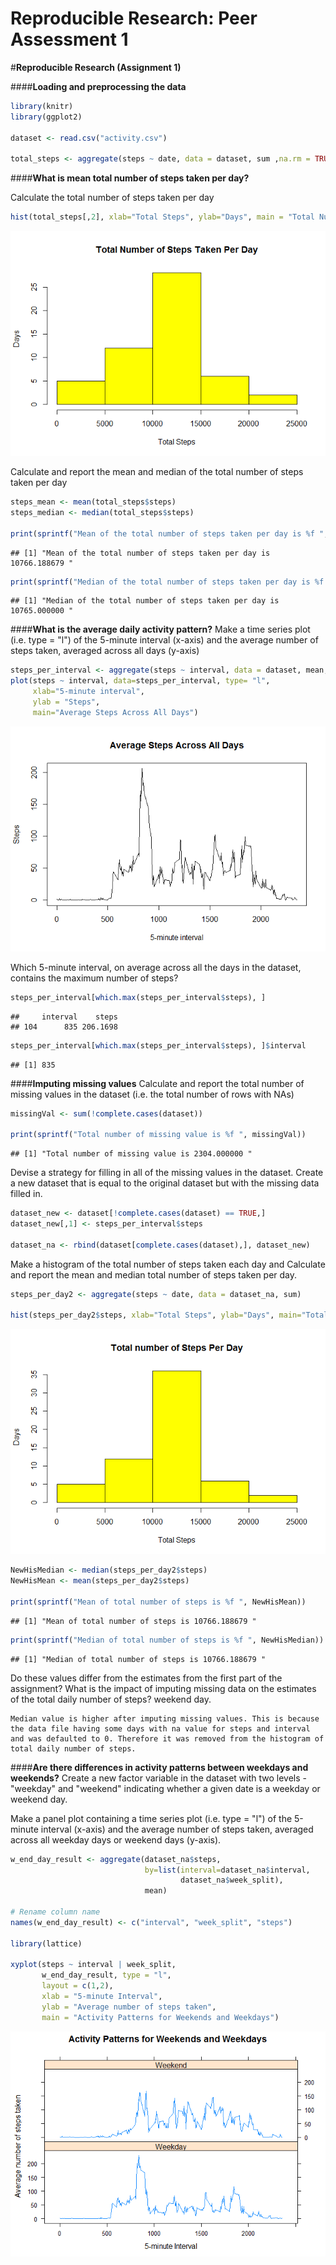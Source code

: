 # Reproducible Research: Peer Assessment 1
#**Reproducible Research (Assignment 1)**


####**Loading and preprocessing the data**


```r
library(knitr)
library(ggplot2)

dataset <- read.csv("activity.csv")

total_steps <- aggregate(steps ~ date, data = dataset, sum ,na.rm = TRUE)
```

####**What is mean total number of steps taken per day?**

Calculate the total number of steps taken per day

```r
hist(total_steps[,2], xlab="Total Steps", ylab="Days", main = "Total Number of Steps Taken Per Day" ,col="yellow " )
```

![](PA1_template_files/figure-html/unnamed-chunk-2-1.png) 

Calculate and report the mean and median of the total number of steps taken per day

```r
steps_mean <- mean(total_steps$steps)
steps_median <- median(total_steps$steps)

print(sprintf("Mean of the total number of steps taken per day is %f ", steps_mean))
```

```
## [1] "Mean of the total number of steps taken per day is 10766.188679 "
```

```r
print(sprintf("Median of the total number of steps taken per day is %f ", steps_median))
```

```
## [1] "Median of the total number of steps taken per day is 10765.000000 "
```

####**What is the average daily activity pattern?**
Make a time series plot (i.e. type = "l") of the 5-minute interval (x-axis) and the average number of steps taken, averaged across all days (y-axis)

```r
steps_per_interval <- aggregate(steps ~ interval, data = dataset, mean, na.rm = TRUE)
plot(steps ~ interval, data=steps_per_interval, type= "l",
     xlab="5-minute interval",
     ylab = "Steps",
     main="Average Steps Across All Days")
```

![](PA1_template_files/figure-html/unnamed-chunk-4-1.png) 

Which 5-minute interval, on average across all the days in the dataset, contains the maximum number of steps?

```r
steps_per_interval[which.max(steps_per_interval$steps), ]
```

```
##     interval    steps
## 104      835 206.1698
```

```r
steps_per_interval[which.max(steps_per_interval$steps), ]$interval
```

```
## [1] 835
```

####**Imputing missing values**
Calculate and report the total number of missing values in the dataset (i.e. the total number of rows with NAs)

```r
missingVal <- sum(!complete.cases(dataset))

print(sprintf("Total number of missing value is %f ", missingVal))
```

```
## [1] "Total number of missing value is 2304.000000 "
```

Devise a strategy for filling in all of the missing values in the dataset.
Create a new dataset that is equal to the original dataset but with the missing data filled in.

```r
dataset_new <- dataset[!complete.cases(dataset) == TRUE,]
dataset_new[,1] <- steps_per_interval$steps

dataset_na <- rbind(dataset[complete.cases(dataset),], dataset_new)
```

Make a histogram of the total number of steps taken each day and Calculate and report the mean and median total number of steps taken per day.


```r
steps_per_day2 <- aggregate(steps ~ date, data = dataset_na, sum)

hist(steps_per_day2$steps, xlab="Total Steps", ylab="Days", main="Total number of Steps Per Day", col="yellow")
```

![](PA1_template_files/figure-html/unnamed-chunk-8-1.png) 

```r
NewHisMedian <- median(steps_per_day2$steps)
NewHisMean <- mean(steps_per_day2$steps)

print(sprintf("Mean of total number of steps is %f ", NewHisMean))
```

```
## [1] "Mean of total number of steps is 10766.188679 "
```

```r
print(sprintf("Median of total number of steps is %f ", NewHisMedian))
```

```
## [1] "Median of total number of steps is 10766.188679 "
```

Do these values differ from the estimates from the first part of the assignment? What is the impact of imputing missing data on the estimates of the total daily number of steps?
  weekend day.

    Median value is higher after imputing missing values. This is because the data file having some days with na value for steps and interval and was defaulted to 0. Therefore it was removed from the histogram of total daily number of steps.


####**Are there differences in activity patterns between weekdays and weekends?**
Create a new factor variable in the dataset with two levels - "weekday" and "weekend" indicating whether a given date is a weekday or weekend day.


Make a panel plot containing a time series plot (i.e. type = "l") of the 5-minute interval (x-axis) and the average number of steps taken, averaged across all weekday days or weekend days (y-axis). 

```r
w_end_day_result <- aggregate(dataset_na$steps, 
                              by=list(interval=dataset_na$interval, 
                                      dataset_na$week_split), 
                              mean)

# Rename column name
names(w_end_day_result) <- c("interval", "week_split", "steps")

library(lattice)

xyplot(steps ~ interval | week_split, 
       w_end_day_result, type = "l", 
       layout = c(1,2), 
       xlab = "5-minute Interval", 
       ylab = "Average number of steps taken", 
       main = "Activity Patterns for Weekends and Weekdays")
```

![](PA1_template_files/figure-html/unnamed-chunk-10-1.png) 
